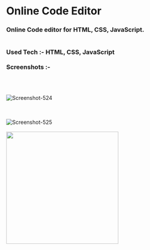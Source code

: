 # Online Code Editor
<h3> 
  Online Code editor for HTML, CSS, JavaScript.
  <br>
  <br>
  <br>
Used Tech :- HTML, CSS, JavaScript
  <br>
  <br>
Screenshots :-
</h3>
  <br>
  <br>
<p align="center">
  
  <img src="https://i.ibb.co/zJryzk2/Screenshot-524.png" alt="Screenshot-524" border="0"></a>
  
  <br>
  <br>
  <img src="https://i.ibb.co/x6RkRWM/Screenshot-525.png" alt="Screenshot-525" border="0"></a>
   <br>
  <br>
   <img src="https://c.tenor.com/hDe8SeSXBVwAAAAi/thank-you-thanks.gif" height="300px" width="300px">

  </p>
  <br>
  <br>
  

